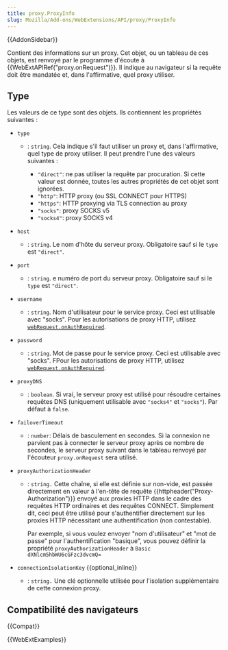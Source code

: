 ```yaml
---
title: proxy.ProxyInfo
slug: Mozilla/Add-ons/WebExtensions/API/proxy/ProxyInfo
---
```


{{AddonSidebar}}

Contient des informations sur un proxy. Cet objet, ou un tableau de ces objets, est renvoyé par le programme d'écoute à {{WebExtAPIRef("proxy.onRequest")}}. Il indique au navigateur si la requête doit être mandatée et, dans l'affirmative, quel proxy utiliser.

## Type

Les valeurs de ce type sont des objets. Ils contiennent les propriétés suivantes :

- `type`

  - : `string`. Cela indique s'il faut utiliser un proxy et, dans l'affirmative, quel type de proxy utiliser. Il peut prendre l'une des valeurs suivantes :

    - `"direct"`: ne pas utiliser la requête par procuration. Si cette valeur est donnée, toutes les autres propriétés de cet objet sont ignorées.
    - `"http"`: HTTP proxy (ou SSL CONNECT pour HTTPS)
    - `"https"`: HTTP proxying via TLS connection au proxy
    - `"socks"`: proxy SOCKS v5
    - `"socks4"`: proxy SOCKS v4

- `host`
  - : `string`. Le nom d'hôte du serveur proxy. Obligatoire sauf si le `type` est `"direct"`.
- `port`
  - : `string`. e numéro de port du serveur proxy. Obligatoire sauf si le `type` est `"direct"`.
- `username`
  - : `string`. Nom d'utilisateur pour le service proxy. Ceci est utilisable avec "socks". Pour les autorisations de proxy HTTP, utilisez [`webRequest.onAuthRequired`](/fr/Add-ons/WebExtensions/API/webRequest/onAuthRequired).
- `password`
  - : `string`. Mot de passe pour le service proxy. Ceci est utilisable avec "socks". FPour les autorisations de proxy HTTP, utilisez [`webRequest.onAuthRequired`](/fr/Add-ons/WebExtensions/API/webRequest/onAuthRequired).
- `proxyDNS`
  - : `boolean`. Si vrai, le serveur proxy est utilisé pour résoudre certaines requêtes DNS (uniquement utilisable avec `"socks4"` et `"socks"`). Par défaut à `false`.
- `failoverTimeout`
  - : `number`: Délais de basculement en secondes. Si la connexion ne parvient pas à connecter le serveur proxy après ce nombre de secondes, le serveur proxy suivant dans le tableau renvoyé par l'écouteur `proxy.onRequest` sera utilisé.

<!---->

- `proxyAuthorizationHeader`

  - : `string.` Cette chaîne, si elle est définie sur non-vide, est passée directement en valeur à l'en-tête de requête {{httpheader("Proxy-Authorization")}} envoyé aux proxies HTTP dans le cadre des requêtes HTTP ordinaires et des requêtes CONNECT. Simplement dit, ceci peut être utilisé pour s'authentifier directement sur les proxies HTTP nécessitant une authentification (non contestable).

    Par exemple, si vous voulez envoyer "nom d'utilisateur" et "mot de passe" pour l'authentification "basique", vous pouvez définir la propriété `proxyAuthorizationHeader` à `Basic dXNlcm5hbWU6cGFzc3dvcmQ=`

- `connectionIsolationKey` {{optional_inline}}
  - : `string.` Une clé optionnelle utilisée pour l'isolation supplémentaire de cette connexion proxy.

## Compatibilité des navigateurs

{{Compat}}

{{WebExtExamples}}
